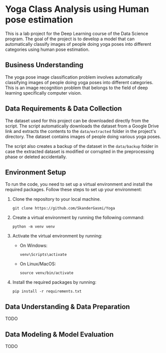 # Yoga Class Analysis using Human pose estimation

This is a lab project for the Deep Learning course of the Data Science program. The goal of the project is to develop a model that can automatically classify images of people doing yoga poses into different categories using human pose estimation.

## Business Understanding

The yoga pose image classification problem involves automatically classifying images of people doing yoga poses into different categories. This is an image recognition problem that belongs to the field of deep learning specifically computer vision.

## Data Requirements & Data Collection

The dataset used for this project can be downloaded directly from the script. The script automatically downloads the dataset from a Google Drive link and extracts the contents to the `data/extracted` folder in the project's directory. The dataset contains images of people doing various yoga poses.

The script also creates a backup of the dataset in the `data/backup` folder in case the extracted dataset is modified or corrupted in the preprocessing phase or deleted accidentally.

## Environment Setup

To run the code, you need to set up a virtual environment and install the required packages. Follow these steps to set up your environment:

1. Clone the repository to your local machine.

    ```
    git clone https://github.com/SkanderGasmi/Yoga
    ```

2. Create a virtual environment by running the following command:

    ```
    python -m venv venv
    ```

3. Activate the virtual environment by running:

    - On Windows: 
        ```
        venv\Scripts\activate
        ```
    - On Linux/MacOS: 
        ```
        source venv/bin/activate
        ```

4. Install the required packages by running:

    ```
    pip install -r requirements.txt
    ```


## Data Understanding & Data Preparation

TODO

## Data Modeling & Model Evaluation

TODO

